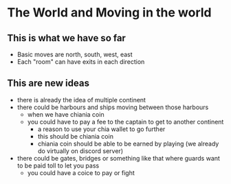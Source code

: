 # The World and Moving in the world

## This is what we have so far

- Basic moves are north, south, west, east
- Each "room" can have exits in each direction

## This are new ideas

- there is already the idea of multiple continent
- there could be harbours and ships moving between those harbours
  - when we have chiania coin
  - you could have to pay a fee to the captain to get to another continent
    - a reason to use your chia wallet to go further
    - this should be chiania coin
    - chiania coin should be able to be earned by playing (we already do virtually on discord server)
- there could be gates, bridges or something like that where guards want to be paid toll to let you pass
  - you could have a coice to pay or fight



